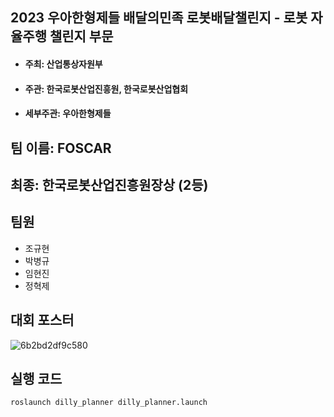 ## 2023 우아한형제들 배달의민족 로봇배달챌린지 - 로봇 자율주행 챌린지 부문

- #### 주최: 산업통상자원부
- #### 주관: 한국로봇산업진흥원, 한국로봇산업협회
- #### 세부주관: 우아한형제들

## 팀 이름: FOSCAR

## 최종: 한국로봇산업진흥원장상 (2등)


## 팀원
- 조규현
- 박병규
- 임현진
- 정혁제


## 대회 포스터
![6b2bd2df9c580](https://github.com/FOSCAR/wooahan-hyungjedeul-robot-delivery-challenge-2023/assets/97654622/14ac5ca5-ff1c-4290-95fe-2953972dae7f)


## 실행 코드
```
roslaunch dilly_planner dilly_planner.launch
```
